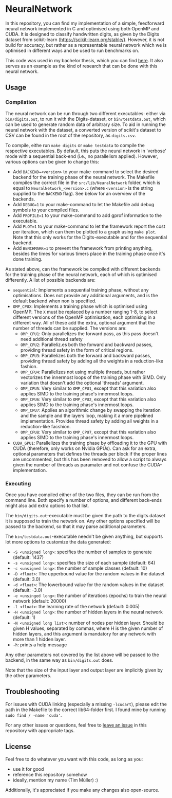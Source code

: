# NeuralNetwork
In this repository, you can find my implementation of a simple, feedforward neural network implemented in C and optimised using both OpenMP and CUDA. It is designed to classify handwritten digits, as given by the Digits dataset from scikit-learn (https://scikit-learn.org/stable/). However, it is not build for accuracy, but rather as a representable neural network which we is optimised in different ways and be used to run benchmarks on.

This code was used in my bachelor thesis, which you can find [here](). It also serves as an example as the kind of research that can be done with this neural network.

## Usage
### Compilation
The neural network can be run through two different executables: either via ```bin/digits.out```, to run it with the Digits-dataset, or ```bin/testdata.out```, which can be used to generate random data of arbitrary size. To aid in running the neural network with the dataset, a converted version of scikit's dataset to CSV can be found in the root of the repository, as ```digits.csv```.

To compile, eithe run ```make digits``` or ```make testdata``` to compile the respective executables. By default, this puts the neural network in 'verbose' mode with a sequential back-end (i.e., no parallelism applied). However, various options can be given to change this:
- Add ```BACKEND=<version>``` to your make-command to select the desired backend for the training phase of the neural network. The Makefile compiles the correct file in the ```src/lib/NeuralNetwork``` folder, which is equal to ```NeuralNetwork_<version>.c``` (where ```<version>``` is the string supplied to the ```BACKEND``` flag). See below for an overview of the backends.
- Add ```DEBUG=1``` to your make-command to let the Makefile add debug symbols to your compiled files.
- Add ```PROFILE=1``` to your make-command to add gprof information to the executable.
- Add ```PLOT=1``` to your make-command to let the framework report the cost per iteration, which can them be plotted to a graph using ```make plot```. Note that this only works for the Digits-executable and for the sequential backend.
- Add ```BENCHMARK=1``` to prevent the framework from printing anything, besides the times for various timers place in the training phase once it's done training.

As stated above, can the framework be compiled with different backends for the training phase of the neural network, each of which is optimised differently. A list of possible backends are:
- ```sequential```: Implements a sequential training phase, without any optimisations. Does not provide any additional arguments, and is the default backend when non is specified.
- ```OMP_CPUX```: Implements a training phase which is optimised using OpenMP. The ```X``` must be replaced by a number ranging 1-8, to select different versions of the OpenMP optimisation, each optimising in a different way. All of these add the extra, optional argument that the number of threads can be supplied. The versions are:
    - ```OMP_CPU1```: Only parallelizes the forward pass, as this pass doesn't need additional thread safety
    - ```OMP_CPU2```: Paralleliz.es both the forward and backward passes, providing thread safety in the form of critical regions.
    - ```OMP_CPU3```: Parallelizes both the forward and backward passes, providing thread safety by adding all the weights in a reduction-like fashion.
    - ```OMP_CPU4```: Parallelizes not using multiple threads, but rather vectorizes the innermost loops of the training phase with SIMD. Only variation that doesn't add the optional 'threads' argument.
    - ```OMP_CPU5```: Very similar to ```OMP_CPU1```, except that this variation also applies SIMD to the training phase's innermost loops.
    - ```OMP_CPU6```: Very similar to ```OMP_CPU2```, except that this variation also applies SIMD to the training phase's innermost loops.
    - ```OMP_CPU7```: Applies an algorithmic change by swapping the iteration and the sample and the layers loop, making it a more pipelined implementation. Provides thread safety by adding all weights in a reduction-like facshion.
    - ```OMP_CPU8```: Very similar to ```OMP_CPU7```, except that this variation also applies SIMD to the training phase's innermost loops.
- ```CUDA_GPU1```: Parallelizes the training phase by offloading it to the GPU with CUDA (therefore, only works on Nvidia GPUs). Can ask for an extra, optional parameters that defines the threads per block if the proper lines are uncommented, but this has been removed to allow a script to always given the number of threads as paramater and not confuse the CUDA-implementation.

### Executing
Once you have compiled either of the two files, they can be run from the command line. Both specify a number of options, and different back-ends might also add extra options to that list.

The ```bin/digits.out```-executable must be given the path to the digits dataset it is supposed to train the network on. Any other options specified will be passed to the backend, so that it may parse additional parameters.

The ```bin/testdata.out```-executable needn't be given anything, but supports lot more options to customize the data generated:
- ```-S <unsigned long>```: specifies the number of samples to generate (default: 1437)
- ```-s <unsigned long>```: specifies the size of each sample (default: 64)
- ```-c <unsigned long>```: the number of sample classes (default: 10)
- ```-D <float>```: The upperbound value for the random values in the dataset (default: 3.0)
- ```-d <float>```: The lowerbound value for the random values in the dataset (default: -3.0)
- ```-e <unsinged long>```: the number of iterations (epochs) to train the neural network (default: 20000)
- ```-l <float>```: the learning rate of the network (default: 0.005)
- ```-H <unsigned long>```: the number of hidden layers in the neural network (default: 1)
- ```-N <unsigned long list>```: number of nodes per hidden layer. Should be given H values, separated by commas, where H is the given number of hidden layers, and this argument is mandatory for any network with more than 1 hidden layer.
- ```-h```: prints a help message

Any other parameters not covered by the list above will be passed to the backend, in the same way as ```bin/digits.out``` does.

Note that the size of the input layer and output layer are implicitly given by the other parameters.

## Troubleshooting
For issues with CUDA linking (especially a missing ```-lcudart```), please edit the path in the Makefile to the correct lib64-folder first. I found mine by running ```sudo find / -name 'cuda'```.

For any other issues or questions, feel free to [leave an issue](https://github.com/Lut99/NeuralNetwork/issues) in this repository with appropriate tags.

## License
Feel free to do whatever you want with this code, as long as you:
- use it for good
- reference this repository somehow
- ideally, mention my name (Tim Müller) :)

Additionally, it's appreciated if you make any changes also open-source.
